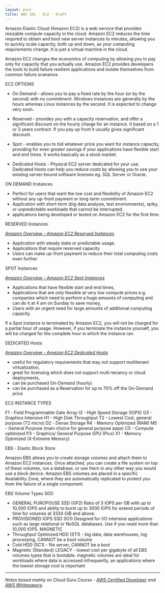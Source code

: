 ```yaml
---
layout: post
title: AWS 101 - EC2 - Draft
---
```


Amazon Elastic Cloud (Amazon EC2) is a web service that provides resizable compute capacity in the cloud. Amazon EC2 reduces the time required to obtain and boot new server instances to minutes, allowing you to quickly scale capacity, both up and down, as your computing requirements change. 
It is just a virtual machine in the cloud.

Amazon EC2 changes the economics of computing by allowing you to pay only for capacity that you actually use. Amazon EC2 provides developers the tools to build failure resilient applications and isolate themselves from common failure scenarios.  

EC2 OPTIONS

- On Demand - allows you to pay a fixed rate by the hour (or by the second) with no commitment. Windows instances are generally by the hours whereas Linux instances by the second. It is expected to change very soon. 

- Reserved - provides you with a capacity reservation, and offer a significant discount on the hourly charge for an instance. It based on a 1 or 3 years contract. If you pay up front it usually gives significant discount.   

- Spot - enables you to bid whatever price you want for instance capacity, providing for even greater savings if your applications have flexible start and end times. It works basically as a stock market.

- Dedicated Hosts - Physical EC2 server dedicated for your use. Dedicated Hosts can help you reduce costs by allowing you to use your existing server-bound software licenses eg. SQL Server or Oracle. 


ON DEMAND Instances

- Perfect for users that want the low cost and flexibility of Amazon EC2 without any up-front payment or long-term commitment.
- Application with short term (big data analysis, test environments), spiky, or unpredictable workloads that cannot be interrupted.
- applications being developed or tested on Amazon EC2 for the first time. 

RESERVED Instances

*[Amazon Overview - Amazon EC2 Reserved Instances](https://aws.amazon.com/ec2/pricing/reserved-instances)*

- Application with steady state or predictable usage.
- Applications that require reserved capacity
- Users can make up-front payment to reduce their total computing costs even further

SPOT Instances 

*[Amazon Overview - Amazon EC2 Spot Instances](https://aws.amazon.com/ec2/spot)*

- Applications that have flexible start and end times,
- Applications that are only feasible at very low compute prices e.g. companies which need to perform a huge amounts of computing and can do it at 4 am on Sunday to save money,
- Users with an urgent need for large amounts of additional computing capacity.

If a Spot instance is terminated by Amazon EC2, you will not be charged for a partial hour of usage. However, if you terminate the instance yourself, you will be charged for the complete hour in which the instance ran. 

DEDICATED Hosts

*[Amazon Overview - Amazon EC2 Dedicated Hosts](https://aws.amazon.com/ec2/dedicated-hosts/)*

- useful for regulatory requirements that may not support multitenant virtualization, 
- great for licensing which does not support multi-tenancy or cloud deployments, 
- can be purchased On-Demand (hourly)
- can be purchased as a Reservation for up to 70% off the On-Demand price

EC2 INSTANCE TYPES

F1 - Field Programmable Gate Array
I3 - High Speed Storage (IOPS)
G3 - Graphics Intensive
H1 - High Disk Throughput
T2 - Lowest Cost, general purpose (T2 micro)
D2 - Dense Storage
R4 - Memory Optimized (RAM)
M5 - General Purpose (main choice for general purpose apps)
C5 - Compute optimized 
P3 - Graphics/ General Purpose GPU (Pics)
X1 - Memory Optimized (X-Extreme Memory)

EBS - Elastic Block Store

Amazon EBS allows you to create storage volumes and attach them to Amazon EC2 instances. Once attached, you can create a file system on top of these volumes, run a database, or use them in any other way you would use a block device. Amazon EBS volumes are placed in a specific Availability Zone, where they are automatically replicated to protect you from the failure of a single component.  

EBS Volume Types 
SDD
- GENERAL PUROPOUSE SSD 
(GP2) Ratio of 3 IOPS per GB with up to 10,000 IOPS and ability to burst up to 3000 IOPS for extend periods of time for volumes at 3334 GiB and above.
- PROVISIONED IOPS SSD (IO1) 
Designed for I/O intensive applications such as large relational or NoSQL databases. Use if you need more than 10,000 IOPS. 
MAGNETIC
- Throughput Optimized HDD (ST1) - big data, data warehouses, log processing, CANNOT be a boot volume
- Cold HDD (SC1) - file server, CANNOT be a boot
- Magnetic (Standard) LEGACY - lowest cost per gigabyte of all EBS volumes types that is bootable. magnetic volumes are ideal for workloads where data is accessed infrequently, an applications where the lowest storage cost is important


------------
*Notes based mainly on Cloud Guru Course - [AWS Certified Developer](https://acloud.guru/learn/aws-certified-developer-associate-june-2018) and [AWS Whitepapers](https://aws.amazon.com/whitepapers/
).*